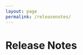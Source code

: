 ```yaml
---
layout: page
permalink: /releasenotes/
---
```


<script type="text/javascript">

  const request = new XMLHttpRequest();
    
  request.open("GET", "https://services.bugshooting.com/rest/releasenotes.md");
  request.send();

  request.onload = (e) => {
     document.getElementById("releasenotes").innerHtml = request.response;
  }
  
</script>

# Release Notes

<div id="releasenotes" />
